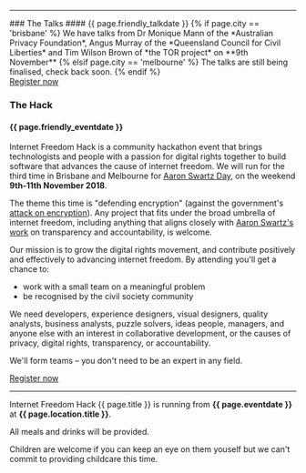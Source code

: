 <hr>
### The Talks
#### {{ page.friendly_talkdate }}
{% if page.city == 'brisbane' %}
We have talks from Dr Monique Mann of the *Australian Privacy Foundation*, Angus Murray of the *Queensland Council for Civil Liberties* and Tim Wilson Brown of *the TOR project* on **9th November**
{% elsif page.city == 'melbourne' %}
The talks are still being finalised, check back soon.
{% endif %}
<div class="center"><a class="button" href="{{ page.rsvp_link }}">Register now</a></div>

### The Hack
#### {{ page.friendly_eventdate }}
Internet Freedom Hack is a community hackathon event that brings technologists and people with a passion for digital rights together to build software that advances the cause of internet freedom. We will run for the third time in Brisbane and Melbourne for <a href="https://www.aaronswartzday.org/">Aaron Swartz Day</a>, on the weekend <b>9th-11th November 2018</b>.

The theme this time is "defending encryption" (against the government's <a href="https://www.youtube.com/watch?v=eW-OMR-iWOE">attack on encryption</a>). Any project that fits under the broad umbrella of internet freedom, including anything that aligns closely with <a href="https://www.youtube.com/watch?v=RvsxnOg0bJY">Aaron Swartz's work</a> on transparency and accountability, is welcome.

Our mission is to grow the digital rights movement, and contribute positively and effectively to advancing internet freedom. By attending you'll get a chance to: 

 * work with a small team on a meaningful problem
 * be recognised by the civil society community 


We need developers, experience designers, visual designers, quality analysts, business analysts, puzzle solvers, ideas people, managers, and anyone else with an interest in collaborative development, or the causes of privacy, digital rights, transparency, or accountability.

We'll form teams – you don't need to be an expert in any field.

<div class="center"><a class="button" href="{{ page.rsvp_link }}">Register now</a></div>

<hr>

Internet Freedom Hack {{ page.title }} is running from <b>{{ page.eventdate }}</b> at <b>{{ page.location.title }}</b>.

All meals and drinks will be provided.

Children are welcome if you can keep an eye on them youself but we can't commit to providing childcare this time.
